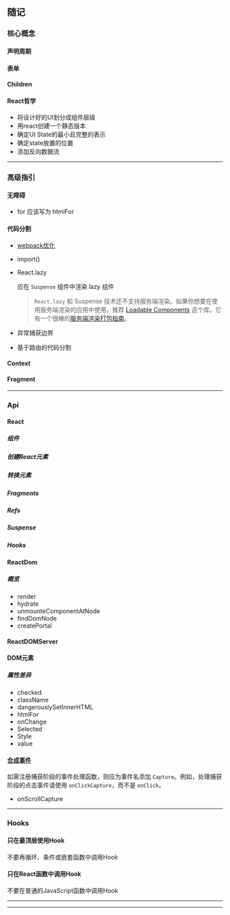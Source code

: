 

## 随记

### 核心概念

#### 声明周期

#### 表单

#### Children

#### React哲学

+ 将设计好的UI划分成组件层级
+ 用react创建一个静态版本
+ 确定UI State的最小且完整的表示
+ 确定state放置的位置
+ 添加反向数据流

---

### 高级指引

#### 无障碍

+ for 应该写为 htmlFor

#### 代码分割

+ [webpack优化](https://webpack.docschina.org/guides/code-splitting/)

+ import()

+ React.lazy

  应在 `Suspense` 组件中渲染 lazy 组件

  >`React.lazy` 和 Suspense 技术还不支持服务端渲染。如果你想要在使用服务端渲染的应用中使用，推荐 [Loadable Components](https://github.com/gregberge/loadable-components) 这个库。它有一个很棒的[服务端渲染打包指南](https://loadable-components.com/docs/server-side-rendering/)。

+ 异常捕获边界

+ 基于路由的代码分割

#### Context

#### Fragment

---

### Api

#### React

##### 组件

##### 创建React元素

##### 转换元素

##### Fragments

##### Refs

##### Suspense

##### Hooks

#### ReactDom

##### 概览

+ render
+ hydrate
+ unmounteComponentAtNode
+ findDomNode
+ createPortal

#### ReactDOMServer

#### DOM元素

##### 属性差异

+ checked
+ className
+ dangerouslySetInnerHTML
+ htmlFor
+ onChange
+ Selected
+ Style
+ value

#### [合成事件](https://zh-hans.reactjs.org/docs/events.html)

如需注册捕获阶段的事件处理函数，则应为事件名添加 `Capture`。例如，处理捕获阶段的点击事件请使用 `onClickCapture`，而不是 `onClick`。

+ onScrollCapture

---

### Hooks

#### 只在最顶层使用Hook

不要再循环、条件或嵌套函数中调用Hook

#### 只在React函数中调用Hook

不要在普通的JavaScript函数中调用Hook

---

---